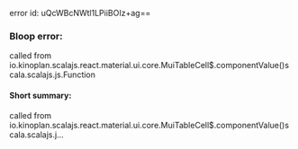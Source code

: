 error id: uQcWBcNWtl1LPiiBOIz+ag==
### Bloop error:

called from io.kinoplan.scalajs.react.material.ui.core.MuiTableCell$.componentValue()scala.scalajs.js.Function
#### Short summary: 

called from io.kinoplan.scalajs.react.material.ui.core.MuiTableCell$.componentValue()scala.scalajs.j...